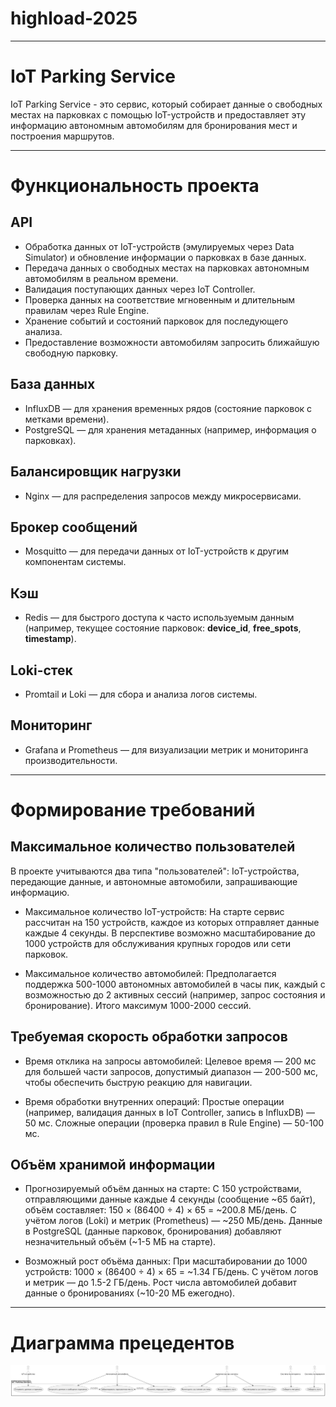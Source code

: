 # highload-2025

---

# IoT Parking Service
IoT Parking Service - это сервис, который собирает данные о свободных местах на парковках с помощью IoT-устройств и предоставляет эту информацию автономным автомобилям для бронирования мест и построения маршрутов.

---

# Функциональность проекта
## API
- Обработка данных от IoT-устройств (эмулируемых через Data Simulator) и обновление информации о парковках в базе данных.
- Передача данных о свободных местах на парковках автономным автомобилям в реальном времени.
- Валидация поступающих данных через IoT Controller.
- Проверка данных на соответствие мгновенным и длительным правилам через Rule Engine.
- Хранение событий и состояний парковок для последующего анализа.
- Предоставление возможности автомобилям запросить ближайшую свободную парковку.

## База данных
- InfluxDB — для хранения временных рядов (состояние парковок с метками времени).
- PostgreSQL — для хранения метаданных (например, информация о парковках).

## Балансировщик нагрузки
- Nginx — для распределения запросов между микросервисами.

## Брокер сообщений
- Mosquitto — для передачи данных от IoT-устройств к другим компонентам системы.

## Кэш
- Redis — для быстрого доступа к часто используемым данным (например, текущее состояние парковок: **device_id**, **free_spots**, **timestamp**).

## Loki-стек
- Promtail и Loki — для сбора и анализа логов системы.

## Мониторинг
- Grafana и Prometheus — для визуализации метрик и мониторинга производительности.

---

# Формирование требований
## Максимальное количество пользователей
В проекте учитываются два типа "пользователей": IoT-устройства, передающие данные, и автономные автомобили, запрашивающие информацию.

- Максимальное количество IoT-устройств:
На старте сервис рассчитан на 150 устройств, каждое из которых отправляет данные каждые 4 секунды. В перспективе возможно масштабирование до 1000 устройств для обслуживания крупных городов или сети парковок.

- Максимальное количество автомобилей:
Предполагается поддержка 500-1000 автономных автомобилей в часы пик, каждый с возможностью до 2 активных сессий (например, запрос состояния и бронирование). Итого максимум 1000-2000 сессий.

## Требуемая скорость обработки запросов
- Время отклика на запросы автомобилей:
Целевое время — 200 мс для большей части запросов, допустимый диапазон — 200-500 мс, чтобы обеспечить быструю реакцию для навигации.

- Время обработки внутренних операций:
Простые операции (например, валидация данных в IoT Controller, запись в InfluxDB) — 50 мс. Сложные операции (проверка правил в Rule Engine) — 50-100 мс.

## Объём хранимой информации
- Прогнозируемый объём данных на старте:
С 150 устройствами, отправляющими данные каждые 4 секунды (сообщение ~65 байт), объём составляет:
150 × (86400 ÷ 4) × 65 = ~200.8 МБ/день.
С учётом логов (Loki) и метрик (Prometheus) — ~250 МБ/день.
Данные в PostgreSQL (данные парковок, бронирования) добавляют незначительный объём (~1-5 МБ на старте).

- Возможный рост объёма данных:
При масштабировании до 1000 устройств:
1000 × (86400 ÷ 4) × 65 = ~1.34 ГБ/день.
С учётом логов и метрик — до 1.5-2 ГБ/день.
Рост числа автомобилей добавит данные о бронированиях (~10-20 МБ ежегодно).

---

# Диаграмма прецедентов
<picture>
    <img alt="Диаграмма прецедентов" src="img/iot-service-use-case.png">
</picture>